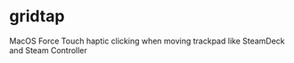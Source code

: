 # gridtap
MacOS Force Touch haptic clicking when moving trackpad like SteamDeck and Steam Controller
